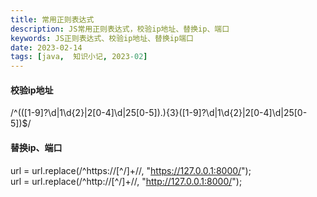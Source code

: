 ```yaml
---
title: 常用正则表达式
description: JS常用正则表达式，校验ip地址、替换ip、端口
keywords: JS正则表达式、校验ip地址、替换ip端口
date: 2023-02-14
tags: [java,  知识小记, 2023-02]
---
```


#### 校验ip地址
/^(([1-9]?\d|1\d{2}|2[0-4]\d|25[0-5])\.){3}([1-9]?\d|1\d{2}|2[0-4]\d|25[0-5])$/

#### 替换ip、端口
url = url.replace(/^https:\/\/[^/]+\//, "https://127.0.0.1:8000/");  
url = url.replace(/^http:\/\/[^/]+\//, "http://127.0.0.1:8000/");  
